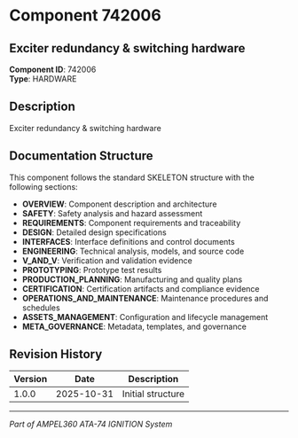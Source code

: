 # Component 742006

## Exciter redundancy & switching hardware

**Component ID**: 742006  
**Type**: HARDWARE  


## Description

Exciter redundancy & switching hardware

## Documentation Structure

This component follows the standard SKELETON structure with the following sections:

- **OVERVIEW**: Component description and architecture
- **SAFETY**: Safety analysis and hazard assessment
- **REQUIREMENTS**: Component requirements and traceability
- **DESIGN**: Detailed design specifications
- **INTERFACES**: Interface definitions and control documents
- **ENGINEERING**: Technical analysis, models, and source code
- **V_AND_V**: Verification and validation evidence
- **PROTOTYPING**: Prototype test results
- **PRODUCTION_PLANNING**: Manufacturing and quality plans
- **CERTIFICATION**: Certification artifacts and compliance evidence
- **OPERATIONS_AND_MAINTENANCE**: Maintenance procedures and schedules
- **ASSETS_MANAGEMENT**: Configuration and lifecycle management
- **META_GOVERNANCE**: Metadata, templates, and governance

## Revision History

| Version | Date | Description |
|---------|------|-------------|
| 1.0.0 | 2025-10-31 | Initial structure |

---

*Part of AMPEL360 ATA-74 IGNITION System*

